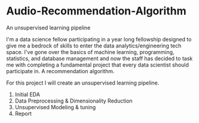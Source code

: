 # Audio-Recommendation-Algorithm
An unsupervised learning pipeline 

I'm a data science fellow participating in a year long fellowship designed to give me a bedrock of skills to enter the data analytics/engineering tech space. I've gone over the basics of machine learning, programming, statistics, and database management and now the staff has decided to task me with completing a fundamental project that every data scientist should participate in. A recommendation algorithm.

For this project I will create an unsupervised learning pipeline.

1. Initial EDA
2. Data Preprocessing & Dimensionality Reduction
3. Unsupervised Modeling & tuning
4. Report